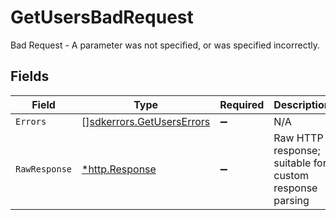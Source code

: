 # GetUsersBadRequest

Bad Request - A parameter was not specified, or was specified incorrectly.


## Fields

| Field                                                                  | Type                                                                   | Required                                                               | Description                                                            |
| ---------------------------------------------------------------------- | ---------------------------------------------------------------------- | ---------------------------------------------------------------------- | ---------------------------------------------------------------------- |
| `Errors`                                                               | [][sdkerrors.GetUsersErrors](../../models/sdkerrors/getuserserrors.md) | :heavy_minus_sign:                                                     | N/A                                                                    |
| `RawResponse`                                                          | [*http.Response](https://pkg.go.dev/net/http#Response)                 | :heavy_minus_sign:                                                     | Raw HTTP response; suitable for custom response parsing                |